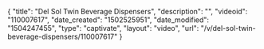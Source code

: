{
    "title": "Del Sol Twin Beverage Dispensers",
    "description": "",
    "videoid": "110007617",
    "date_created": "1502525951",
    "date_modified": "1504247455",
    "type": "captivate",
    "layout": "video",
    "url": "\/v\/del-sol-twin-beverage-dispensers\/110007617"
}